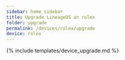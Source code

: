 ```yaml
---
sidebar: home_sidebar
title: Upgrade LineageOS on rolex
folder: upgrade
permalink: /devices/rolex/upgrade
device: rolex
---
```

{% include templates/device_upgrade.md %}
